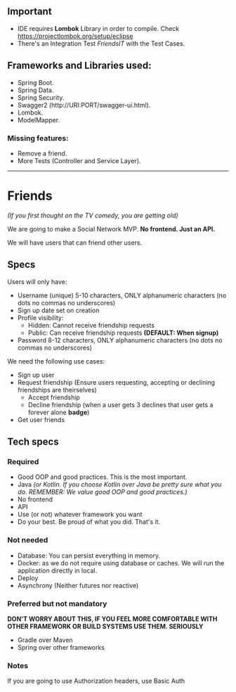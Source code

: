 ## Important
- IDE requires **Lombok** Library in order to compile. Check https://projectlombok.org/setup/eclipse
- There's an Integration Test *FriendsIT* with the Test Cases.

## Frameworks and Libraries used:
  - Spring Boot.
  - Spring Data.
  - Spring Security.
  - Swagger2 (http://URI:PORT/swagger-ui.html).
  - Lombok.
  - ModelMapper.

### Missing features:
  - Remove a friend.
  - More Tests (Controller and Service Layer).


---------------------------------------------------
# Friends
*(If you first thought on the TV comedy, you are getting old)*

We are going to make a Social Network MVP. **No frontend. Just an API.**

We will have users that can friend other users.

## Specs

Users will only have:
 - Username (unique) 5-10 characters, ONLY alphanumeric characters (no dots no commas no underscores)
 - Sign up date set on creation
 - Profile visibility:
   - Hidden: Cannot receive friendship requests
   - Public: Can receive friendship requests **(DEFAULT: When signup)**
 - Password 8-12 characters, ONLY alphanumeric characters (no dots no commas no underscores)

We need the following use cases:
 - Sign up user
 - Request friendship (Ensure users requesting, accepting or declining friendships are theirselves)
    - Accept friendship
    - Decline friendship (when a user gets 3 declines that user gets a forever alone **badge**)
 - Get user friends

## Tech specs

### Required
 - Good OOP and good practices. This is the most important.
 - Java *(or Kotlin. If you choose Kotlin over Java be pretty sure what you do. REMEMBER: We value good OOP and good practices.)*
 - No frontend
 - API
 - Use (or not) whatever framework you want
 - Do your best. Be proud of what you did. That's it.
 
### Not needed
 - Database: You can persist everything in memory.
 - Docker: as we do not require using database or caches. We will run the application directly in local.
 - Deploy
 - Asynchrony (Neither futures nor reactive)

### Preferred but not mandatory
**DON'T WORRY ABOUT THIS, IF YOU FEEL MORE COMFORTABLE WITH OTHER FRAMEWORK OR BUILD SYSTEMS USE THEM. SERIOUSLY**
 - Gradle over Maven
 - Spring over other frameworks
 
### Notes
If you are going to use Authorization headers, use Basic Auth
